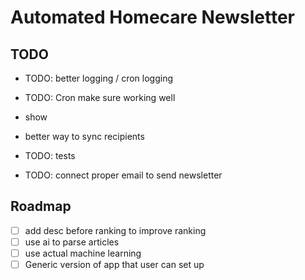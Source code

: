 # Automated Homecare Newsletter

## TODO


- TODO: better logging / cron logging
- TODO: Cron make sure working well

- show

- better way to sync recipients

- TODO: tests

- TODO: connect proper email to send newsletter

## Roadmap

- [ ] add desc before ranking to improve ranking
- [ ] use ai to parse articles
- [ ] use actual machine learning
- [ ] Generic version of app that user can set up
